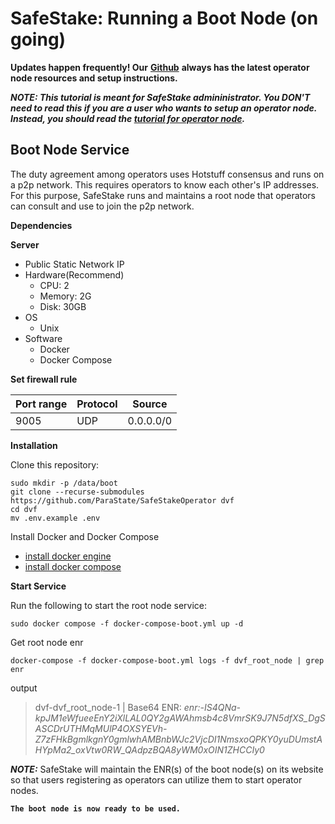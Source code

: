 # SafeStake: Running a Boot Node (on going)

**Updates happen frequently! Our** [**Github**](https://github.com/ParaState/SafeStakeOperator) **always has the latest operator node resources and setup instructions.**


***NOTE: This tutorial is meant for SafeStake admininistrator. You DON'T need to read this if you are a user who wants to setup an operator node. Instead, you should read the [tutorial for operator node](./safestake-running-an-operator-node-on-going.md).***


## **Boot Node Service**

The duty agreement among operators uses Hotstuff consensus and runs on a p2p network. This requires operators to know each other's IP addresses. For this purpose, SafeStake runs and maintains a root node that operators can consult and use to join the p2p network.

**Dependencies**

**Server**

* Public Static Network IP
* Hardware(Recommend)
  * CPU: 2
  * Memory: 2G
  * Disk: 30GB
* OS
  * Unix
* Software
  * Docker
  * Docker Compose

**Set firewall rule**

| Port range | Protocol | Source    |
| ---------- | -------- | --------- |
| 9005       | UDP      | 0.0.0.0/0 |

**Installation**

Clone this repository:

```
sudo mkdir -p /data/boot
git clone --recurse-submodules https://github.com/ParaState/SafeStakeOperator dvf
cd dvf
mv .env.example .env
```

Install Docker and Docker Compose

* [install docker engine](https://docs.docker.com/engine/install/)
* [install docker compose](https://docs.docker.com/compose/install/)



**Start Service**

Run the following to start the root node service:

```
sudo docker compose -f docker-compose-boot.yml up -d
```

Get root node enr

```
docker-compose -f docker-compose-boot.yml logs -f dvf_root_node | grep enr
```

output

> dvf-dvf\_root\_node-1 | Base64 ENR: _enr:-IS4QNa-kpJM1eWfueeEnY2iXlLAL0QY2gAWAhmsb4c8VmrSK9J7N5dfXS\_DgSASCDrUTHMqMUlP4OXSYEVh-Z7zFHkBgmlkgnY0gmlwhAMBnbWJc2VjcDI1NmsxoQPKY0yuDUmstAHYpMa2\_oxVtw0RW\_QAdpzBQA8yWM0xOIN1ZHCCIy0_

_**NOTE:**_  SafeStake will maintain the ENR(s) of the boot node(s) on its website so that users registering as operators can utilize them to start operator nodes.


**`The boot node is now ready to be used.`**
